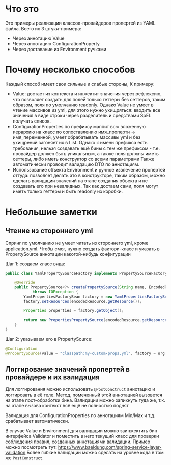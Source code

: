 # Что это

Это примеры реализации классов-провайдеров пропертей из YAML файла.
Всего их 3 штуки-примера:
- Через аннотацию Value
- Через аннотацию ConfigurationProperty
- Через доставание из Environment ручками

# Почему несколько способов

Каждый способ имеет свои сильные и слабые стороны, К примеру:
- Value: достает из контекста и инжектит значения через рефлексию, что позволяет создать для полей только геттеры без сеттеров, таким образом,
поля по умолчанию readonly. Однако Value не умеет в чтение массивов из yml, для этого нужно ухищряться: 
вводить все значения в виде строки через разделитель и средствами SpEL получать список.
- ConfigurationProperties по префиксу маппит всю вложенную иерархию на класс по сопоставлению имя_проперти -> имя_переменной, умеет 
обрабатывать массивы yml и без ухищрений загоняет их в List. Однако к имени префикса есть требования, нельзя создавать
ещё бины с тем же префиксом - т.е. провайдер должен быть уникальным, а также поля должны иметь сеттеры, либо иметь конструктор
со всеми параметрами
Также автоматически проводит валидацию DTO по аннотациям.
- Использование объекта Environment и ручное извлечение пропертей оттуда: позволяет делать это в конструкторе, таким образом, 
можно сделать валидации значений на этапе создания объекта и не создавать его при невалидных. Так как достаем сами, поля
могут иметь только геттеры и быть readonly из коробки.

# Небольшие заметки

## Чтение из стороннего yml

Спринг по умолчанию не умеет читать из стороннего yml, кроме application.yml.
Чтобы смог, нужно создать фактори-класс и указать в PropertySource аннотации какогой-нибудь конфигурации

Шаг 1: создаем класс вида:
```java
public class YamlPropertySourceFactory implements PropertySourceFactory {

    @Override
    public PropertySource<?> createPropertySource(String name, EncodedResource encodedResource)
            throws IOException {
        YamlPropertiesFactoryBean factory = new YamlPropertiesFactoryBean();
        factory.setResources(encodedResource.getResource());

        Properties properties = factory.getObject();

        return new PropertiesPropertySource(encodedResource.getResource().getFilename(), properties);
    }
}
```

Шаг 2: указываем его в PropertySource: 
```java
@Configuration
@PropertySource(value = "classpath:my-custom-props.yml", factory = org.param_provider.config.YamlPropertySourceFactory.class)
```

## Логгирование значений пропертей в провайдере и их валидация

Для логгирования можно использовать `@PostConctruct` аннотацию и логгировать в её теле. Метод, помеченный этой 
аннотацией вызовется на этапе пост-обработки бина. Валидации можно запихнуть туда же, т.к. на этапе вызова контекст всё 
ещё не полностью поднят

Валидация для ConfigurationProperties по аннотациям Min/Max и т.д. срабатывает автоматически. 

В случае Value и Environment для валидации можно заинжектить бин интерфейса Validator и поместить в него текущий класс для 
проверки соблюдения правил, созданных аннотациями валидации.
Пример можно посмотреть тут: https://www.baeldung.com/spring-service-layer-validation
Более гибкие валидации можно сделать на уровне кода в том же `PostConstruct`.